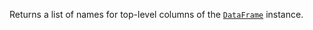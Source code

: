 [//]: # (title: columnNames)

Returns a list of names for top-level columns of the [`DataFrame`](DataFrame.md) instance.
